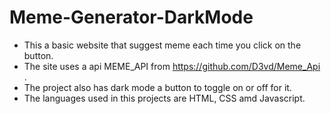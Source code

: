 # Meme-Generator-DarkMode


* This a basic website that suggest meme each time you click on the button.
* The site uses a api MEME_API from https://github.com/D3vd/Meme_Api .
* The project also has dark mode a button to toggle on or off for it.
* The languages used in this projects are HTML, CSS amd Javascript.
